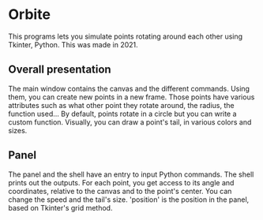 # Orbite
This programs lets you simulate points rotating around each other using Tkinter, Python. This was made in 2021.

## Overall presentation
The main window contains the canvas and the different commands. Using them, you can create new points in a new frame. Those points have various attributes such as what other point they rotate around, the radius, the function used...
By default, points rotate in a circle but you can write a custom function.
Visually, you can draw a point's tail, in various colors and sizes.

## Panel
The panel and the shell have an entry to input Python commands. The shell prints out the outputs.
For each point, you get access to its angle and coordinates, relative to the canvas and to the point's center.
You can change the speed and the tail's size.
'position' is the position in the panel, based on Tkinter's grid method.
